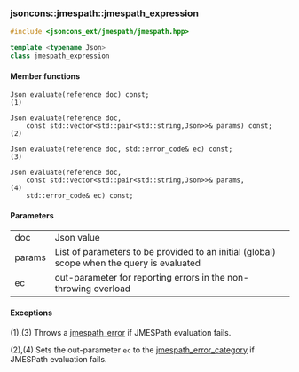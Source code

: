 ### jsoncons::jmespath::jmespath_expression

```cpp
#include <jsoncons_ext/jmespath/jmespath.hpp>

template <typename Json>
class jmespath_expression
```

#### Member functions

    Json evaluate(reference doc) const;                                    (1)

    Json evaluate(reference doc, 
        const std::vector<std::pair<std::string,Json>>& params) const;     (2)
                                                            
    Json evaluate(reference doc, std::error_code& ec) const;               (3)
                                                            
    Json evaluate(reference doc, 
        const std::vector<std::pair<std::string,Json>>& params,            (4)
        std::error_code& ec) const;    

#### Parameters

<table>
  <tr>
    <td>doc</td>
    <td>Json value</td> 
  </tr>
  <tr>
    <td>params</td>
    <td>List of parameters to be provided to an initial (global) scope when the query is evaluated</td> 
  </tr>
  <tr>
    <td>ec</td>
    <td>out-parameter for reporting errors in the non-throwing overload</td> 
  </tr>
</table>

#### Exceptions

(1),(3) Throws a [jmespath_error](jmespath_error.md) if JMESPath evaluation fails.

(2),(4) Sets the out-parameter `ec` to the [jmespath_error_category](jmespath_errc.md) if JMESPath evaluation fails. 

